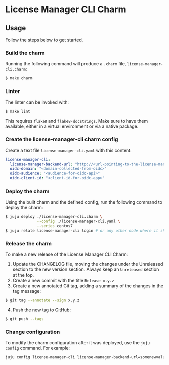 # License Manager CLI Charm


## Usage

Follow the steps below to get started.

### Build the charm

Running the following command will produce a `.charm` file,
`license-manager-cli.charm`:
```bash
$ make charm
```

### Linter

The linter can be invoked with:

```bash
$ make lint
```

This requires `flake8` and `flake8-docstrings`. Make sure to have them
available, either in a virtual environment or via a native package.

### Create the license-manager-cli charm config

Create a text file `license-manager-cli.yaml` with this content:

```yaml
license-manager-cli:
  license-manager-backend-url: "http://<url-pointing-to-the-license-manager-backend>"
  oidc-domain: "<domain-collected-from-oidc>"
  oidc-audience: "<audience-for-oidc-api>"
  oidc-client-id: "<client-id-for-oidc-app>"
```

### Deploy the charm

Using the built charm and the defined config, run the following command to
deploy the charm:

```bash
$ juju deploy ./license-manager-cli.charm \
              --config ./license-manager-cli.yaml \
              --series centos7
$ juju relate license-manager-cli login # or any other node where it should be installed
```

### Release the charm
To make a new release of the License Manager CLI Charm:

1. Update the CHANGELOG file, moving the changes under the Unreleased section to the new version section. Always keep an `Unreleased` section at the top.
2. Create a new commit with the title `Release x.y.z`
3. Create a new annotated Git tag, adding a summary of the changes in the tag message:
```bash
$ git tag --annotate --sign x.y.z
```
4. Push the new tag to GitHub:
```bash
$ git push --tags
```

### Change configuration

To modify the charm configuration after it was deployed, use the `juju config` command. For example:
```bash
juju config license-manager-cli license-manager-backend-url=somenewvalue
```